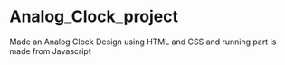 # Analog_Clock_project
Made an Analog Clock Design using HTML and CSS and running part is made from Javascript
